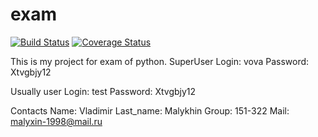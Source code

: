 # exam
[![Build Status](https://travis-ci.org/vladimirmal/exam.svg?branch=master)](https://travis-ci.org/vladimirmal/exam)
[![Coverage Status](https://coveralls.io/repos/github/vladimirmal/exam/badge.svg?branch=master)](https://coveralls.io/github/vladimirmal/exam?branch=master)

This is my project for exam of python. 
SuperUser
Login: vova
Password: Xtvgbjy12

Usually user
Login: test
Password: Xtvgbjy12

Contacts
Name: Vladimir
Last_name: Malykhin
Group: 151-322
Mail: malyxin-1998@mail.ru
